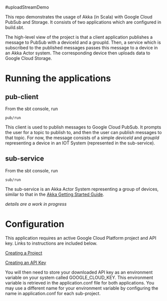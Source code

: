 #uploadStreamDemo

This repo demonstrates the usage of Akka (in Scala) with Google Cloud PubSub and Storage. It consists of two applications which are configured in build.sbt. 

The high-level view of the project is that a client application publishes a message to PubSub with a deviceId and a groupId. Then, a service which is subscribed to the published messages passes this message to a device in an Akka Actor system. The corresponding device then uploads data to Google Cloud Storage.

# Running the applications

## pub-client

From the sbt console, run

```$xslt
pub/run
```

This client is used to publish messages to Google Cloud PubSub. It prompts the user for a topic to publish to, and then the user can publish messages to that topic. For now, the message consists of a simple _deviceId_ and _groupId_ representing a device in an IOT System (represented in the sub-service).

## sub-service
From the sbt console, run

```$xslt
sub/run
```

The sub-service is an Akka Actor System representing a group of devices, similar to that in the [Akka Getting Started Guide](https://doc.akka.io/docs/akka/current/guide/index.html). 

_details are a work in progress_

# Configuration
This application requires an active Google Cloud Platform project and API key. Links to instructions are included below.

[Creating a Project](https://cloud.google.com/resource-manager/docs/creating-managing-projects)

[Creating an API Key](https://cloud.google.com/docs/authentication/api-keys)

You will then need to store your downloaded API key as an environment variable on your system called GOOGLE_CLOUD_KEY. This environment variable is retrieved in the application.conf file for both applications. You may use a different name for your environment variable by configuring the name in application.conf for each sub-project.